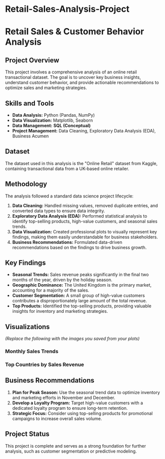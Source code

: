 # Retail-Sales-Analysis-Project

# Retail Sales & Customer Behavior Analysis

## Project Overview
This project involves a comprehensive analysis of an online retail transactional dataset. The goal is to uncover key business insights, understand customer behavior, and provide actionable recommendations to optimize sales and marketing strategies.

## Skills and Tools
* **Data Analysis:** Python (Pandas, NumPy)
* **Data Visualization:** Matplotlib, Seaborn
* **Data Management:** **SQL (Conceptual)**
* **Project Management:** Data Cleaning, Exploratory Data Analysis (EDA), Business Acumen

## Dataset
The dataset used in this analysis is the "Online Retail" dataset from Kaggle, containing transactional data from a UK-based online retailer.

## Methodology
The analysis followed a standard data science project lifecycle:
1.  **Data Cleaning:** Handled missing values, removed duplicate entries, and converted data types to ensure data integrity.
2.  **Exploratory Data Analysis (EDA):** Performed statistical analysis to identify top-selling products, high-value customers, and seasonal sales trends.
3.  **Data Visualization:** Created professional plots to visually represent key findings, making them easily understandable for business stakeholders.
4.  **Business Recommendations:** Formulated data-driven recommendations based on the findings to drive business growth.

## Key Findings
* **Seasonal Trends:** Sales revenue peaks significantly in the final two months of the year, driven by the holiday season.
* **Geographic Dominance:** The United Kingdom is the primary market, accounting for a majority of the sales.
* **Customer Segmentation:** A small group of high-value customers contributes a disproportionately large amount of the total revenue.
* **Top Products:** Identified the top-selling products, providing valuable insights for inventory and marketing strategies.

## Visualizations
*(Replace the following with the images you saved from your plots)*

### Monthly Sales Trends


### Top Countries by Sales Revenue


## Business Recommendations
1.  **Plan for Peak Season:** Use the seasonal trend data to optimize inventory and marketing efforts in November and December.
2.  **Develop a Loyalty Program:** Target high-value customers with a dedicated loyalty program to ensure long-term retention.
3.  **Strategic Focus:** Consider using top-selling products for promotional campaigns to increase overall sales volume.

## Project Status
This project is complete and serves as a strong foundation for further analysis, such as customer segmentation or predictive modeling.
